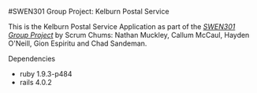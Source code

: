 #SWEN301 Group Project: Kelburn Postal Service

This is the Kelburn Postal Service Application as part of the [*SWEN301 Group Project*](https://ecs.victoria.ac.nz/foswiki/pub/Courses/SWEN301_2014T1/AssignmentsProject/project.pdf) 
by Scrum Chums: Nathan Muckley, Callum McCaul, Hayden O'Neill, Gion Espiritu and Chad Sandeman.

Dependencies
* ruby 1.9.3-p484
* rails 4.0.2